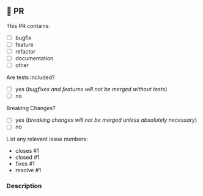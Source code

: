 ## 🌟 PR

This PR contains:
- [ ] bugfix
- [ ] feature
- [ ] refactor
- [ ] documentation
- [ ] other

Are tests included?
- [ ] yes (*bugfixes and features will not be merged without tests*)
- [ ] no

Breaking Changes?
- [ ] yes (*breaking changes will not be merged unless absolutely necessary*)
- [ ] no

List any relevant issue numbers:
- closes #1
- closed #1
- fixes #1
- resolve #1
<!-- remove before rewrite this part -->

### Description
